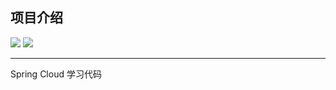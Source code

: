 
## 项目介绍

![](https://haloos.oss-cn-beijing.aliyuncs.com/typero/springcloud-code-green.svg) ![](https://img.shields.io/badge/build-passing-brightgreen)

----


Spring Cloud 学习代码